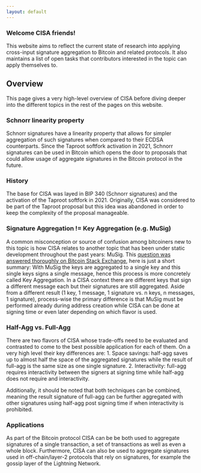```yaml
---
layout: default
---
```


### Welcome CISA friends!

This website aims to reflect the current state of research into applying
cross-input signature aggregation to Bitcoin and related protocols. It also
maintains a list of open tasks that contributors interested in the topic can
apply themselves to.

## Overview

This page gives a very high-level overview of CISA before diving deeper into
the different topics in the rest of the pages on this website.

### Schnorr linearity property

Schnorr signatures have a linearity property that allows for simpler
aggregation of such
signatures when compared to their ECDSA counterparts. Since the Taproot
softfork activation in 2021, Schnorr signatures
can be used in Bitcoin which opens the door to proposals that could allow
usage of aggregate signatures in the Bitcoin protocol in the future.

### History

The base for CISA was layed in BIP 340 (Schnorr signatures) and the activation
of the Taproot softfork in 2021. Originally, CISA was considered to be part of
the Taproot proposal but this idea was abandoned in order to keep the complexity
of the proposal manageable.

### Signature Aggregation != Key Aggregation (e.g. MuSig)

A common misconception or source of confusion among bitcoiners new to this
topic is how CISA relates to another topic that has been under static
development throughout the past years: MuSig. This [question was answered thoroughly on Bitcoin Stack Exchange](https://bitcoin.stackexchange.com/questions/106163/what-is-the-difference-between-key-aggregation-and-signature-aggregation),
here is just a short summary: With MuSig the keys are aggregated to a single
key and this single keys signs a single message, hence this process is more
concretely called Key Aggregation. In a CISA context there are different keys
that sign a different message each but their signatures are still aggregated.
Aside from a different result (1 key, 1 message, 1 signature vs. n keys, n
messages, 1 signature),
process-wise the primary difference is that MuSig must be performed already
during address creation while CISA can be done at signing time or even later
depending on which flavor is used.

### Half-Agg vs. Full-Agg

There are two flavors of CISA whose trade-offs need to be evaluated and
contrasted to come to the best possible application for each of them. On a very
high level their key differences are: 1. Space savings: half-agg saves up to
almost half the space of the aggregated signatures while the result of full-agg
is the same size as one single signature. 2. Interactivity: full-agg requires
interactivity between the signers at signing time while half-agg does not
require and interactivity.

Additionally, it should be noted that both techniques can be combined, meaning
the result signature of full-agg can be further aggregated with other signatures
using half-agg post signing time if when interactivity is prohibited.

### Applications

As part of the Bitcoin protocol CISA can be be both used to aggregate signatures
of a single transaction, a set of transactions as well as even a whole block.
Furthermore, CISA can also be used to aggregate signatures used in
off-chain/layer-2 protocols that rely on signatures, for example the gossip
layer of the Lightning Network.
